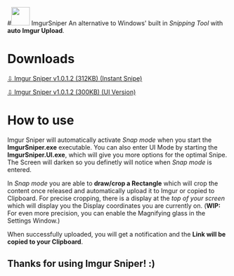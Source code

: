 #<img src="https://github.com/mrousavy/ImgurSniper/raw/master/ImgurSniper/Resources/icon.png" width="42"> ImgurSniper
An alternative to Windows' built in _Snipping Tool_ with **auto Imgur Upload**.

# Downloads
[⇩ Imgur Sniper v1.0.1.2 (312KB) (Instant Snipe)](https://github.com/mrousavy/ImgurSniper/blob/master/ImgurSniper/bin/Release/ImgurSniper.zip?raw=true)

[⇩ Imgur Sniper v1.0.1.2 (300KB) (UI Version)](https://github.com/mrousavy/ImgurSniper/blob/master/ImgurSniper.UI/bin/Release/ImgurSniper.UI.zip?raw=true)

# How to use
Imgur Sniper will automatically activate _Snap mode_ when you start the **ImgurSniper.exe** executable. 
You can also enter UI Mode by starting the **ImgurSniper.UI.exe**, which will give you more options for the optimal Snipe. 
The Screen will darken so you definetly will notice when _Snap mode_ is entered.

In _Snap mode_ you are able to **draw/crop a Rectangle** which will crop the content once released and automatically upload it to Imgur or copied to Clipboard. 
For precise cropping, there is a display at the _top of your screen_ which will display you the Display coordinates you are currently on. 
(**WIP:** For even more precision, you can enable the Magnifying glass in the Settings Window.)

When successfully uploaded, you will get a notification and the **Link will be copied to your Clipboard**.


## Thanks for using Imgur Sniper! :)